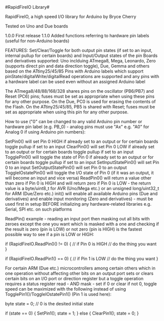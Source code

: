 #RapidFireIO Library#

RapidFireIO, a high speed I/O library for Arduino by Bryce Cherry

Tested on Uno and Due boards

1.0.0 First release
1.1.0 Added functions referring to hardware pin labels (useful for non-Arduino boards)

FEATURES:
Set/Clear/Toggle for both output pin states (if set to an input, internal pullup for certain boards) and Input/Output states of the pin
Boards and derivatives supported: Uno inclduing ATmega8, Mega, Leonardo, Zero (supports direct pin and data direction toggle), Due, Gemma and others based on the ATtiny25/45/85
Pins with Arduino labels which support pinState/digitalWrite/digitalRead operations are supported and any pins with a hardware label can be used even without an assigned Arduino label

The ATmega8/48/88/168/328 shares pins on the oscillator (PB6/PB7) and Reset (PC6) pins; fuses must be set as appropriate when using these pins for any other purpose.
On the Due, PC0 is used for erasing the contents of the Flash.
On the ATtiny25/45/85, PB5 is shared with Reset; fuses must be set as appropriate when using this pin for any other purpose.

How to use ("0" can be changed to any valid Arduino pin number or hardware pin label (e.g. PB_0) - analog pins must use "Ax" e.g. "A0" for Analog 0 if using Arduino pin numbers):

SetPin0() will set Pin 0 HIGH if already set to an output or for certain boards toggle pullup if set to an input
ClearPin0() will set Pin 0 LOW if already set to an output or for certain boards toggle pullup if set to an input
TogglePin0() will toggle the state of Pin 0 if already set to an output or for certain boards toggle pullup if set to an input
SetInputStatePin0() will set Pin 0 to an input
SetOutputStatePin0() will set Pin 0 to an output
ToggleIOstatePin0() will toggle the I/O state of Pin 0 (if it was an output, it will become an input and vice versa)
ReadPin0() will return a value other than zero if Pin 0 is HIGH and will return zero if Pin 0 is LOW - the return value is a byte/uint8_t for AVR (Uno/Mega etc.) or an unsigned long/uint32_t for ARM (Due/Zero etc.)
init() will enable all available Arduino pins (Due and derivatives) and enable input monitoring (Zero and derivatives) -  must be used first in setup BEFORE initializing any hardware-related libraries e.g. Serial, SPI etc. on such platforms

ReadPin() example - reading an input port then masking out all bits with zeroes except the one you want which is masked with a one and checking if the result is zero (pin is LOW) or not zero (pin is HIGH) is the fastest possible way to see if a pin is LOW or HIGH:

if (RapidFireIO.ReadPin0() != 0) { // if Pin 0 is HIGH
// do the thing you want
}

if (RapidFireIO.ReadPin1() == 0) { // if Pin 1 is LOW
// do the thing you want
}

For certain ARM (Due etc.) microcontrollers among certain others which in one operation without affecting other bits on an output port sets or clears certain bits on an I/O port or direction register but a toggle operation requires a status register read - AND mask - set if 0 or clear if not 0, toggle speed can be maximized with the following instead of using TogglePin1()/ToggleIOstatePin1() (Pin 1 is used here):

byte state = 0; // 0 is the desited initial state

if (state == 0) {
  SetPin1();
  state = 1;
}
else {
  ClearPin1();
  state = 0;
}